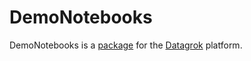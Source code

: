 # DemoNotebooks

DemoNotebooks is a [package](https://datagrok.ai/help/develop/develop#packages) for the [Datagrok](https://datagrok.ai) platform.